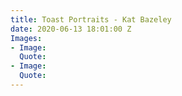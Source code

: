 ```yaml
---
title: Toast Portraits - Kat Bazeley
date: 2020-06-13 18:01:00 Z
Images:
- Image: 
  Quote: 
- Image: 
  Quote: 
---
```


